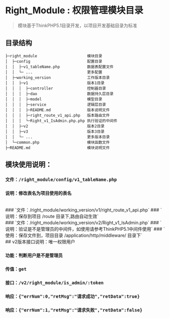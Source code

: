 Right_Module : 权限管理模块目录
===============

> 模块基于ThinkPHP5.1目录开发，以项目开发基础目录为标准

## 目录结构

~~~
├─right_module                      模块目录
│  ├─config                         配置目录
│  │  ├─v1_tableName.php            数据表配置文件
│  │  └─ ...                        更多配置
│  ├─working_version                工作版本目录
│  │  ├─v1                          版本1目录
│  │  │  ├─controller               控制器目录
│  │  │  ├─dao                      数据持久层目录
│  │  │  ├─model                    模型目录
│  │  │  ├─service                  逻辑层目录
│  │  │  ├─README.md                版本说明文件
│  │  │  ├─right_route_v1_api.php   版本路由文件
│  │  │  └─Right_v1_IsAdmin.php.php 执行验证的中间件
│  │  ├─v2                          版本2目录
│  │  ├─v3                          版本3目录
│  │  └─ ...                        更多版本目录      
│  └─common.php                     模块函数文件
├─README.md                         模块说明文件
~~~

## 模块使用说明：
### `文件：/right_module/config/v1_tableName.php`
### `说明：修改表名为项目使用的表名`
<br/>
### `文件：/right_module/working_version/v1/right_route_v1_api.php`
### `说明：保存到项目 /route 目录下,路由自动生效`
<br/>
### `文件：/right_module/working_version/v2/Right_v1_IsAdmin.php`
### `说明：验证是不是管理员的中间件，如使用请参考ThinkPHP5.1中间件使用`
### `使用：保存文件到，项目目录 /application/http/middleware/ 目录下`
<br/>
## v2版本接口说明：唯一权限用户

### `功能：判断用户是不是管理员`
### `传值：get`
### `接口：/v2/right_module/is_admin/:token`
### `响应：{"errNum":0,"retMsg":"请求成功","retData":true}`
### `响应：{"errNum":1,"retMsg":"请求失败","retData":false}`